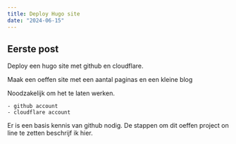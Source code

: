 ```yaml
---
title: Deploy Hugo site 
date: "2024-06-15"
---
```



## Eerste post

Deploy een hugo site met github en cloudflare.

Maak een oeffen site met een aantal paginas en een kleine blog

Noodzakelijk om het te laten werken.

    - github account
    - cloudflare account

Er is een basis kennis van github nodig.
De stappen om dit oeffen project on line te zetten beschrijf ik hier.



